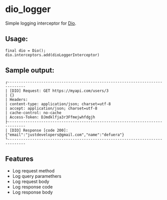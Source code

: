 # dio_logger

Simple logging interceptor for [Dio](https://pub.dev/packages/dio).

## Usage:

```
final dio = Dio();
dio.interceptors.add(dioLoggerInterceptor)
```

## Sample output:

```
┌------------------------------------------------------------------------------
| [DIO] Request: GET https://myapi.com/users/3
| {}
| Headers:
| content-type: application/json; charset=utf-8
| accept: application/json; charset=utf-8
| cache-control: no-cache
| Access-Token: DJmdklfja3r3Ffmejwhfdgjh
├------------------------------------------------------------------------------
| [DIO] Response [code 200]: {"email":"justdevelopers@gmail.com","name":"defuera"}
└------------------------------------------------------------------------------
```

## Features

- Log request method
- Log query paramethers
- Log request body
- Log response code
- Log response body
